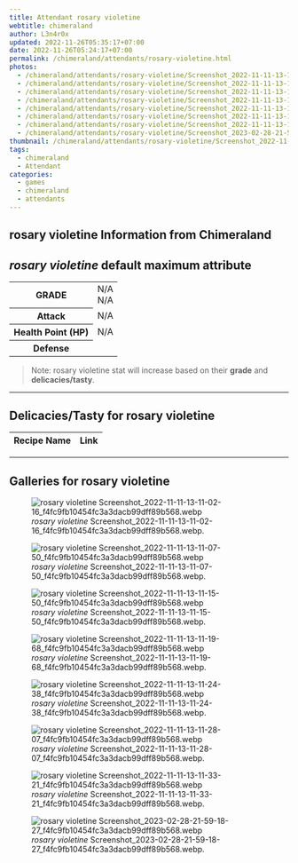 ```yaml
---
title: Attendant rosary violetine
webtitle: chimeraland
author: L3n4r0x
updated: 2022-11-26T05:35:17+07:00
date: 2022-11-26T05:24:17+07:00
permalink: /chimeraland/attendants/rosary-violetine.html
photos:
  - /chimeraland/attendants/rosary-violetine/Screenshot_2022-11-11-13-11-02-16_f4fc9fb10454fc3a3dacb99dff89b568.webp
  - /chimeraland/attendants/rosary-violetine/Screenshot_2022-11-11-13-11-07-50_f4fc9fb10454fc3a3dacb99dff89b568.webp
  - /chimeraland/attendants/rosary-violetine/Screenshot_2022-11-11-13-11-15-50_f4fc9fb10454fc3a3dacb99dff89b568.webp
  - /chimeraland/attendants/rosary-violetine/Screenshot_2022-11-11-13-11-19-68_f4fc9fb10454fc3a3dacb99dff89b568.webp
  - /chimeraland/attendants/rosary-violetine/Screenshot_2022-11-11-13-11-24-38_f4fc9fb10454fc3a3dacb99dff89b568.webp
  - /chimeraland/attendants/rosary-violetine/Screenshot_2022-11-11-13-11-28-07_f4fc9fb10454fc3a3dacb99dff89b568.webp
  - /chimeraland/attendants/rosary-violetine/Screenshot_2022-11-11-13-11-33-21_f4fc9fb10454fc3a3dacb99dff89b568.webp
  - /chimeraland/attendants/rosary-violetine/Screenshot_2023-02-28-21-59-18-27_f4fc9fb10454fc3a3dacb99dff89b568.webp
thumbnail: /chimeraland/attendants/rosary-violetine/Screenshot_2022-11-11-13-11-02-16_f4fc9fb10454fc3a3dacb99dff89b568.webp
tags:
  - chimeraland
  - Attendant
categories:
  - games
  - chimeraland
  - attendants
---
```


<link
  rel="stylesheet"
  href="https://rawcdn.githack.com/dimaslanjaka/Web-Manajemen/870a349/css/bootstrap-5-3-0-alpha3-wrapper.css"
/>
<section id="bootstrap-wrapper">
  <div data-bs-theme="dark">
    <h2>rosary violetine Information from Chimeraland</h2>
    <h2 id="attribute"><i>rosary violetine</i> default maximum attribute</h2>
    <div class="row">
      <div class="col mb-2">
        <div class="card">
          <div class="card-body">
            <table>
              <tr>
                <th>GRADE</th>
                <td>N/A <br />N/A</td>
              </tr>
              <tr>
                <th>Attack</th>
                <td>N/A</td>
              </tr>
              <tr>
                <th>Health Point (HP)</th>
                <td>N/A</td>
              </tr>
              <tr>
                <th>Defense</th>
                <td></td>
              </tr>
            </table>
          </div>
        </div>
      </div>
    </div>
    <blockquote class="bd-callout bd-callout-warning">
      Note: rosary violetine stat will increase based on their <b>grade</b> and
      <b>delicacies/tasty</b>.
    </blockquote>
    <hr />
    <h2 id="delicacies">Delicacies/Tasty for rosary violetine</h2>
    <div class="card">
      <div class="card-body">
        <div class="table-responsive">
          <table class="table table-striped">
            <thead>
              <tr>
                <th>Recipe Name</th>
                <th>Link</th>
              </tr>
            </thead>
            <tbody></tbody>
          </table>
        </div>
      </div>
    </div>
    <hr />
    <div id="gallery">
      <h2>Galleries for rosary violetine</h2>
      <div class="row">
        <div class="col-lg-6 col-12">
          <figure>
            <img
              src="https://www.webmanajemen.com/chimeraland/attendants/rosary-violetine/Screenshot_2022-11-11-13-11-02-16_f4fc9fb10454fc3a3dacb99dff89b568.webp"
              alt="rosary violetine Screenshot_2022-11-11-13-11-02-16_f4fc9fb10454fc3a3dacb99dff89b568.webp"
            />
            <figcaption style="word-wrap: break-word">
              <i>rosary violetine</i>
              Screenshot_2022-11-11-13-11-02-16_f4fc9fb10454fc3a3dacb99dff89b568.webp.
            </figcaption>
          </figure>
        </div>
        <div class="col-lg-6 col-12">
          <figure>
            <img
              src="https://www.webmanajemen.com/chimeraland/attendants/rosary-violetine/Screenshot_2022-11-11-13-11-07-50_f4fc9fb10454fc3a3dacb99dff89b568.webp"
              alt="rosary violetine Screenshot_2022-11-11-13-11-07-50_f4fc9fb10454fc3a3dacb99dff89b568.webp"
            />
            <figcaption style="word-wrap: break-word">
              <i>rosary violetine</i>
              Screenshot_2022-11-11-13-11-07-50_f4fc9fb10454fc3a3dacb99dff89b568.webp.
            </figcaption>
          </figure>
        </div>
        <div class="col-lg-6 col-12">
          <figure>
            <img
              src="https://www.webmanajemen.com/chimeraland/attendants/rosary-violetine/Screenshot_2022-11-11-13-11-15-50_f4fc9fb10454fc3a3dacb99dff89b568.webp"
              alt="rosary violetine Screenshot_2022-11-11-13-11-15-50_f4fc9fb10454fc3a3dacb99dff89b568.webp"
            />
            <figcaption style="word-wrap: break-word">
              <i>rosary violetine</i>
              Screenshot_2022-11-11-13-11-15-50_f4fc9fb10454fc3a3dacb99dff89b568.webp.
            </figcaption>
          </figure>
        </div>
        <div class="col-lg-6 col-12">
          <figure>
            <img
              src="https://www.webmanajemen.com/chimeraland/attendants/rosary-violetine/Screenshot_2022-11-11-13-11-19-68_f4fc9fb10454fc3a3dacb99dff89b568.webp"
              alt="rosary violetine Screenshot_2022-11-11-13-11-19-68_f4fc9fb10454fc3a3dacb99dff89b568.webp"
            />
            <figcaption style="word-wrap: break-word">
              <i>rosary violetine</i>
              Screenshot_2022-11-11-13-11-19-68_f4fc9fb10454fc3a3dacb99dff89b568.webp.
            </figcaption>
          </figure>
        </div>
        <div class="col-lg-6 col-12">
          <figure>
            <img
              src="https://www.webmanajemen.com/chimeraland/attendants/rosary-violetine/Screenshot_2022-11-11-13-11-24-38_f4fc9fb10454fc3a3dacb99dff89b568.webp"
              alt="rosary violetine Screenshot_2022-11-11-13-11-24-38_f4fc9fb10454fc3a3dacb99dff89b568.webp"
            />
            <figcaption style="word-wrap: break-word">
              <i>rosary violetine</i>
              Screenshot_2022-11-11-13-11-24-38_f4fc9fb10454fc3a3dacb99dff89b568.webp.
            </figcaption>
          </figure>
        </div>
        <div class="col-lg-6 col-12">
          <figure>
            <img
              src="https://www.webmanajemen.com/chimeraland/attendants/rosary-violetine/Screenshot_2022-11-11-13-11-28-07_f4fc9fb10454fc3a3dacb99dff89b568.webp"
              alt="rosary violetine Screenshot_2022-11-11-13-11-28-07_f4fc9fb10454fc3a3dacb99dff89b568.webp"
            />
            <figcaption style="word-wrap: break-word">
              <i>rosary violetine</i>
              Screenshot_2022-11-11-13-11-28-07_f4fc9fb10454fc3a3dacb99dff89b568.webp.
            </figcaption>
          </figure>
        </div>
        <div class="col-lg-6 col-12">
          <figure>
            <img
              src="https://www.webmanajemen.com/chimeraland/attendants/rosary-violetine/Screenshot_2022-11-11-13-11-33-21_f4fc9fb10454fc3a3dacb99dff89b568.webp"
              alt="rosary violetine Screenshot_2022-11-11-13-11-33-21_f4fc9fb10454fc3a3dacb99dff89b568.webp"
            />
            <figcaption style="word-wrap: break-word">
              <i>rosary violetine</i>
              Screenshot_2022-11-11-13-11-33-21_f4fc9fb10454fc3a3dacb99dff89b568.webp.
            </figcaption>
          </figure>
        </div>
        <div class="col-lg-6 col-12">
          <figure>
            <img
              src="https://www.webmanajemen.com/chimeraland/attendants/rosary-violetine/Screenshot_2023-02-28-21-59-18-27_f4fc9fb10454fc3a3dacb99dff89b568.webp"
              alt="rosary violetine Screenshot_2023-02-28-21-59-18-27_f4fc9fb10454fc3a3dacb99dff89b568.webp"
            />
            <figcaption style="word-wrap: break-word">
              <i>rosary violetine</i>
              Screenshot_2023-02-28-21-59-18-27_f4fc9fb10454fc3a3dacb99dff89b568.webp.
            </figcaption>
          </figure>
        </div>
      </div>
    </div>
  </div>
</section>